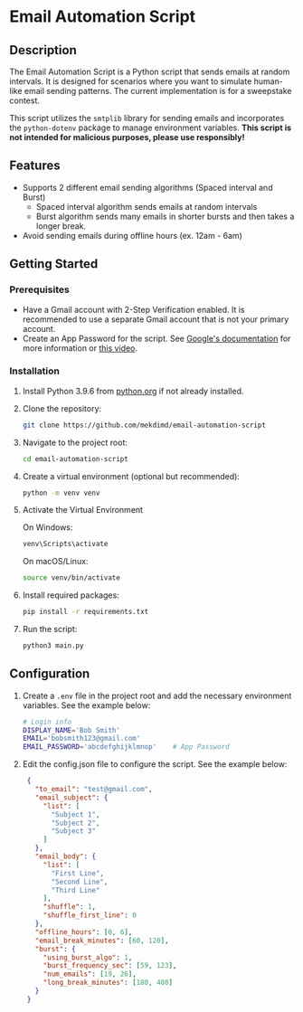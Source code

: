 # Email Automation Script

## Description

The Email Automation Script is a Python script that sends emails at random intervals. It is designed for scenarios where
you want to simulate human-like email sending patterns. The current implementation is for a sweepstake contest.

This script utilizes the `smtplib` library for sending emails and incorporates the `python-dotenv` package to manage
environment variables. **This script is not intended for malicious purposes, please use responsibly!**

## Features

- Supports 2 different email sending algorithms (Spaced interval and Burst)
    - Spaced interval algorithm sends emails at random intervals
    - Burst algorithm sends many emails in shorter bursts and then takes a longer break.
- Avoid sending emails during offline hours (ex. 12am - 6am)

## Getting Started

### Prerequisites

- Have a Gmail account with 2-Step Verification enabled. It is recommended to use a separate Gmail account that is not
  your primary account.
- Create an App Password for the script.
  See [Google's documentation](https://support.google.com/accounts/answer/185833?hl=en) for more information
  or [this video](https://youtu.be/g_j6ILT-X0k?t=24&si=ZmYLkSX2zi6fthfY).

### Installation

1. Install Python 3.9.6 from [python.org](https://www.python.org/downloads/) if not already installed.

2. Clone the repository:

   ```bash
   git clone https://github.com/mekdimd/email-automation-script
   ```

3. Navigate to the project root:

   ```bash
   cd email-automation-script
   ```

4. Create a virtual environment (optional but recommended):

   ```bash
   python -m venv venv
   ```

5. Activate the Virtual Environment

   On Windows:

   ```bash
   venv\Scripts\activate
   ```

   On macOS/Linux:

   ```bash
   source venv/bin/activate
   ```

6. Install required packages:

   ```bash
   pip install -r requirements.txt
   ```

7. Run the script:

   ```bash
   python3 main.py
   ```

## Configuration

1. Create a `.env` file in the project root and add the necessary environment variables. See the example below:
   ```sh
   # Login info
   DISPLAY_NAME='Bob Smith'
   EMAIL='bobsmith123@gmail.com'
   EMAIL_PASSWORD='abcdefghijklmnop'    # App Password
   ```
2. Edit the config.json file to configure the script. See the example below:
   ```json
    {
      "to_email": "test@gmail.com",
      "email_subject": {
        "list": [
          "Subject 1",
          "Subject 2",
          "Subject 3"
        ]
      },
      "email_body": {
        "list": [
          "First Line",
          "Second Line",
          "Third Line"
        ],
        "shuffle": 1,
        "shuffle_first_line": 0
      },
      "offline_hours": [0, 6],
      "email_break_minutes": [60, 120],
      "burst": {
        "using_burst_algo": 1,
        "burst_frequency_sec": [59, 123],
        "num_emails": [19, 26],
        "long_break_minutes": [180, 480]
      }
    }
   ```
